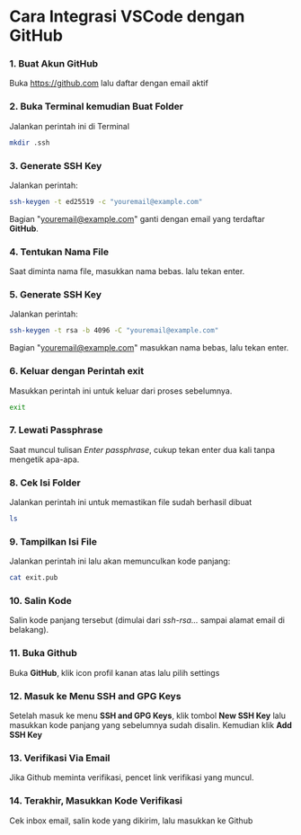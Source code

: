 # Cara Integrasi VSCode dengan GitHub

### 1. **Buat Akun GitHub**
Buka https://github.com lalu daftar dengan email aktif

### 2. **Buka **Terminal** kemudian Buat Folder**
Jalankan perintah ini di Terminal
```bash
mkdir .ssh
```

### 3. **Generate SSH Key**
Jalankan perintah:
```bash
ssh-keygen -t ed25519 -c "youremail@example.com"
```
Bagian "youremail@example.com" ganti dengan email yang terdaftar **GitHub**.


### 4. **Tentukan Nama File**
Saat diminta nama file, masukkan nama bebas. lalu tekan enter.

### 5. **Generate SSH Key**
Jalankan perintah:
```bash
ssh-keygen -t rsa -b 4096 -C "youremail@example.com"
```
Bagian "youremail@example.com" masukkan nama bebas, lalu tekan enter.

### 6. **Keluar dengan Perintah exit**
Masukkan perintah ini untuk keluar dari proses sebelumnya.
```bash
exit
```

### 7. **Lewati Passphrase**
Saat muncul tulisan *Enter passphrase*, cukup tekan enter dua kali tanpa mengetik apa-apa.

### 8. **Cek Isi Folder**
Jalankan perintah ini untuk memastikan file sudah berhasil dibuat
```bash
ls
```

### 9. **Tampilkan Isi File**
Jalankan perintah ini lalu akan memunculkan kode panjang:
```bash
cat exit.pub
```

### 10. **Salin Kode**
Salin kode panjang tersebut (dimulai dari *ssh-rsa...* sampai alamat email di belakang).

### 11. **Buka Github**
Buka **GitHub**, klik icon profil kanan atas lalu pilih settings

### 12. **Masuk ke Menu SSH and GPG Keys**
Setelah masuk ke menu **SSH and GPG Keys**, klik tombol **New SSH Key** lalu masukkan kode panjang yang sebelumnya sudah disalin. Kemudian klik **Add SSH Key**

### 13. **Verifikasi Via Email**
Jika Github meminta verifikasi, pencet link verifikasi yang muncul.

### 14. **Terakhir, Masukkan Kode Verifikasi**
Cek inbox email, salin kode yang dikirim, lalu masukkan ke Github
